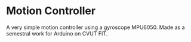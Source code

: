 # Motion Controller

A very simple motion controller using a gyroscope MPU6050.
Made as a semestral work for Arduino on CVUT FIT.
